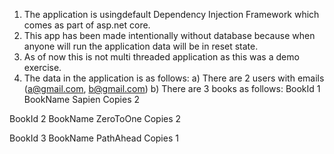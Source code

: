 1) The application is usingdefault Dependency Injection Framework which comes as part of asp.net core.
2) This app has been made intentionally without database because when anyone will run the application data will be in reset state.
3) As of now this is not multi threaded application as this was a demo exercise.
4) The data in the application is as follows:
a) There are 2 users with emails (a@gmail.com, b@gmail.com)
b) There are 3 books as follows:
BookId 1
BookName Sapien
Copies 2

BookId 2
BookName ZeroToOne
Copies 2

BookId 3
BookName PathAhead
Copies 1


